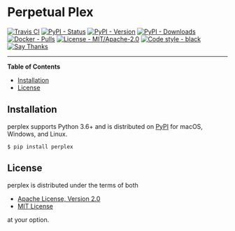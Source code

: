 # Perpetual Plex

[![Travis CI](https://api.travis-ci.com/ofek/perplex.svg?branch=master)](https://travis-ci.com/ofek/perplex)
[![PyPI - Status](https://img.shields.io/pypi/status/perplex.svg)](https://pypi.org/project/perplex)
[![PyPI - Version](https://img.shields.io/pypi/v/perplex.svg)](https://pypi.org/project/perplex)
[![PyPI - Downloads](https://pepy.tech/badge/perplex)](https://pepy.tech/project/perplex)
[![Docker - Pulls](https://img.shields.io/docker/pulls/ofekmeister/perplex.svg)](https://hub.docker.com/r/ofekmeister/perplex)
[![License - MIT/Apache-2.0](https://img.shields.io/badge/license-MIT%2FApache--2.0-9400d3.svg)](https://choosealicense.com/licenses)
[![Code style - black](https://img.shields.io/badge/code%20style-black-000000.svg)](https://github.com/ambv/black)
[![Say Thanks](https://img.shields.io/badge/say-thanks-ff69b4.svg)](https://saythanks.io/to/ofek)

-----

**Table of Contents**

- [Installation](#installation)
- [License](#license)

## Installation

perplex supports Python 3.6+ and is distributed on [PyPI](https://pypi.org) for macOS, Windows, and Linux.

```console
$ pip install perplex
```

## License

perplex is distributed under the terms of both

- [Apache License, Version 2.0](https://choosealicense.com/licenses/apache-2.0)
- [MIT License](https://choosealicense.com/licenses/mit)

at your option.

